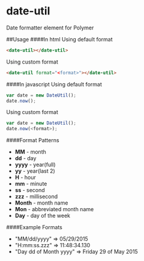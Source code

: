 # date-util
Date formatter element for Polymer

##Usage
####In html
Using default format
```html
<date-util></date-util>
```
Using custom format
```html
<date-util format="<format>"></date-util>
```
####In javascript
Using default format
```js
var date = new DateUtil();
date.now();
```
Using custom format
```js
var date = new DateUtil();
date.now(<format>);
```

####Format Patterns
  - **MM** - month
  - **dd** - day
  - **yyyy** - year(full)
  - **yy** - year(last 2)
  - **H** - hour
  - **mm** - minute
  - **ss** - second
  - **zzz** - millisecond
  - **Month** - month name
  - **Mon** - abbreviated month name
  - **Day** - day of the week
  
####Example Formats
* "MM/dd/yyyy" => 05/29/2015
* "H:mm:ss.zzz" => 11:48:34.130
* "Day dd of Month yyyy" => Friday 29 of May 2015
